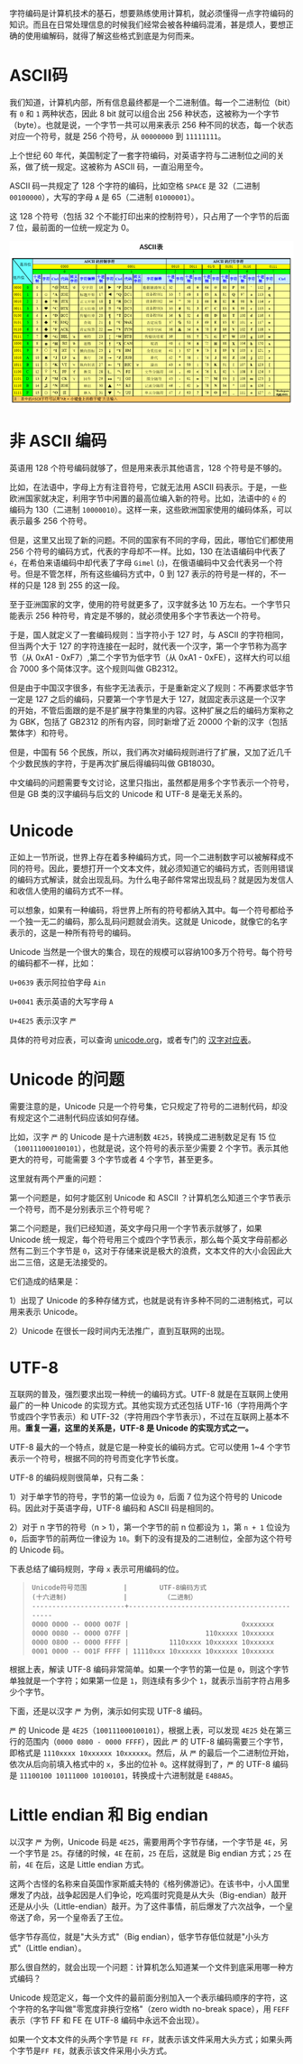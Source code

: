 字符编码是计算机技术的基石，想要熟练使用计算机，就必须懂得一点字符编码的知识。而且在日常处理信息的时候我们经常会被各种编码混淆，甚是烦人，要想正确的使用编解码，就得了解这些格式到底是为何而来。



# ASCII码

我们知道，计算机内部，所有信息最终都是一个二进制值。每一个二进制位（bit）有 `0` 和 `1` 两种状态，因此 8 bit 就可以组合出 256 种状态，这被称为一个字节（byte）。也就是说，一个字节一共可以用来表示 256 种不同的状态，每一个状态对应一个符号，就是 256 个符号，从 `00000000` 到 `11111111`。

上个世纪 60 年代，美国制定了一套字符编码，对英语字符与二进制位之间的关系，做了统一规定。这被称为 ASCII 码，一直沿用至今。

ASCII 码一共规定了 128 个字符的编码，比如空格 `SPACE` 是 32（二进制 `00100000`），大写的字母 `A` 是 65（二进制 `01000001`）。

这 128 个符号（包括 32 个不能打印出来的控制符号），只占用了一个字节的后面 7 位，最前面的一位统一规定为 0。

 ![](烦人的编码格式/image-20220219184811317.png)



# 非 ASCII 编码

英语用 128 个符号编码就够了，但是用来表示其他语言，128 个符号是不够的。

比如，在法语中，字母上方有注音符号，它就无法用 ASCII 码表示。于是，一些欧洲国家就决定，利用字节中闲置的最高位编入新的符号。比如，法语中的 `é` 的编码为 130（二进制 `10000010`）。这样一来，这些欧洲国家使用的编码体系，可以表示最多 256 个符号。

但是，这里又出现了新的问题。不同的国家有不同的字母，因此，哪怕它们都使用 256 个符号的编码方式，代表的字母却不一样。比如，130 在法语编码中代表了 `é`，在希伯来语编码中却代表了字母 `Gimel` (`ג`)，在俄语编码中又会代表另一个符号。但是不管怎样，所有这些编码方式中，0 到 127 表示的符号是一样的，不一样的只是 128 到 255 的这一段。

至于亚洲国家的文字，使用的符号就更多了，汉字就多达 10 万左右。一个字节只能表示 256 种符号，肯定是不够的，就必须使用多个字节表达一个符号。

于是，国人就定义了一套编码规则：当字符小于 127 时，与 ASCII 的字符相同，但当两个大于 127 的字符连接在一起时，就代表一个汉字，第一个字节称为高字节（从 0xA1 - 0xF7）,第二个字节为低字节（从 0xA1 - 0xFE），这样大约可以组合 7000 多个简体汉字。这个规则叫做 GB2312。

但是由于中国汉字很多，有些字无法表示，于是重新定义了规则：不再要求低字节一定是 127 之后的编码，只要第一个字节是大于 127，就固定表示这是一个汉字的开始，不管后面跟的是不是扩展字符集里的内容。这种扩展之后的编码方案称之为 GBK，包括了 GB2312 的所有内容，同时新增了近 20000 个新的汉字（包括繁体字）和符号。

但是，中国有 56 个民族，所以，我们再次对编码规则进行了扩展，又加了近几千个少数民族的字符，于是再次扩展后得编码叫做 GB18030。

中文编码的问题需要专文讨论，这里只指出，虽然都是用多个字节表示一个符号，但是 GB 类的汉字编码与后文的 Unicode 和 UTF-8 是毫无关系的。





# Unicode

正如上一节所说，世界上存在着多种编码方式，同一个二进制数字可以被解释成不同的符号。因此，要想打开一个文本文件，就必须知道它的编码方式，否则用错误的编码方式解读，就会出现乱码。为什么电子邮件常常出现乱码？就是因为发信人和收信人使用的编码方式不一样。

可以想象，如果有一种编码，将世界上所有的符号都纳入其中。每一个符号都给予一个独一无二的编码，那么乱码问题就会消失。这就是 Unicode，就像它的名字表示的，这是一种所有符号的编码。

Unicode 当然是一个很大的集合，现在的规模可以容纳100多万个符号。每个符号的编码都不一样，比如：

`U+0639` 表示阿拉伯字母 `Ain`

`U+0041` 表示英语的大写字母 `A`

`U+4E25` 表示汉字 `严`

具体的符号对应表，可以查询 [unicode.org](http://www.unicode.org/)，或者专门的 [汉字对应表](http://www.chi2ko.com/tool/CJK.htm)。





# Unicode 的问题

需要注意的是，Unicode 只是一个符号集，它只规定了符号的二进制代码，却没有规定这个二进制代码应该如何存储。

比如，汉字 `严` 的 Unicode 是十六进制数 `4E25`，转换成二进制数足足有 15 位（`100111000100101`），也就是说，这个符号的表示至少需要 2 个字节。表示其他更大的符号，可能需要 3 个字节或者 4 个字节，甚至更多。

这里就有两个严重的问题：

第一个问题是，如何才能区别 Unicode 和 ASCII ？计算机怎么知道三个字节表示一个符号，而不是分别表示三个符号呢？

第二个问题是，我们已经知道，英文字母只用一个字节表示就够了，如果 Unicode 统一规定，每个符号用三个或四个字节表示，那么每个英文字母前都必然有二到三个字节是 `0`，这对于存储来说是极大的浪费，文本文件的大小会因此大出二三倍，这是无法接受的。

它们造成的结果是：

1）出现了 Unicode 的多种存储方式，也就是说有许多种不同的二进制格式，可以用来表示 Unicode。

2）Unicode 在很长一段时间内无法推广，直到互联网的出现。





# UTF-8

互联网的普及，强烈要求出现一种统一的编码方式。UTF-8 就是在互联网上使用最广的一种 Unicode 的实现方式。其他实现方式还包括 UTF-16（字符用两个字节或四个字节表示）和 UTF-32（字符用四个字节表示），不过在互联网上基本不用。**重复一遍，这里的关系是，UTF-8 是 Unicode 的实现方式之一。**

UTF-8 最大的一个特点，就是它是一种变长的编码方式。它可以使用 1~4 个字节表示一个符号，根据不同的符号而变化字节长度。

UTF-8 的编码规则很简单，只有二条：

1）对于单字节的符号，字节的第一位设为 `0`，后面 7 位为这个符号的 Unicode 码。因此对于英语字母，UTF-8 编码和 ASCII 码是相同的。

2）对于 n 字节的符号（n > 1），第一个字节的前 n 位都设为 `1`，第 `n + 1` 位设为`0`，后面字节的前两位一律设为 `10`。剩下的没有提及的二进制位，全部为这个符号的 Unicode 码。

下表总结了编码规则，字母 `x` 表示可用编码的位。

> ```text
> Unicode符号范围         |        UTF-8编码方式
> (十六进制)              |         （二进制）
> -----------------------+---------------------------------------------
> 0000 0000 -- 0000 007F |                            0xxxxxxx
> 0000 0080 -- 0000 07FF |                   110xxxxx 10xxxxxx
> 0000 0800 -- 0000 FFFF |          1110xxxx 10xxxxxx 10xxxxxx
> 0001 0000 -- 001F FFFF | 11110xxx 10xxxxxx 10xxxxxx 10xxxxxx
> ```

根据上表，解读 UTF-8 编码非常简单。如果一个字节的第一位是 `0`，则这个字节单独就是一个字符；如果第一位是 `1`，则连续有多少个 `1`，就表示当前字符占用多少个字节。

下面，还是以汉字 `严` 为例，演示如何实现 UTF-8 编码。

`严` 的 Unicode 是 `4E25`（`100111000100101`），根据上表，可以发现 `4E25` 处在第三行的范围内（`0000 0800 - 0000 FFFF`），因此 `严` 的 UTF-8 编码需要三个字节，即格式是 `1110xxxx 10xxxxxx 10xxxxxx`。然后，从 `严` 的最后一个二进制位开始，依次从后向前填入格式中的 `x`，多出的位补 `0`。这样就得到了，`严` 的 UTF-8 编码是 `11100100 10111000 10100101`，转换成十六进制就是 `E4B8A5`。





# Little endian 和 Big endian

以汉字 `严` 为例，Unicode 码是 `4E25`，需要用两个字节存储，一个字节是 `4E`，另一个字节是 `25`。存储的时候，`4E` 在前，`25` 在后，这就是 Big endian 方式；`25` 在前，`4E` 在后，这是 Little endian 方式。

这两个古怪的名称来自英国作家斯威夫特的《格列佛游记》。在该书中，小人国里爆发了内战，战争起因是人们争论，吃鸡蛋时究竟是从大头（Big-endian）敲开还是从小头（Little-endian）敲开。为了这件事情，前后爆发了六次战争，一个皇帝送了命，另一个皇帝丢了王位。

低字节存高位，就是"大头方式"（Big endian），低字节存低位就是"小头方式"（Little endian）。

那么很自然的，就会出现一个问题：计算机怎么知道某一个文件到底采用哪一种方式编码？

Unicode 规范定义，每一个文件的最前面分别加入一个表示编码顺序的字符，这个字符的名字叫做"零宽度非换行空格"（zero width no-break space），用 `FEFF` 表示（字节 FF 和 FE 在 UTF-8 编码中永远不会出现）。

如果一个文本文件的头两个字节是 `FE FF`，就表示该文件采用大头方式；如果头两个字节是`FF FE`，就表示该文件采用小头方式。

​	

​	
